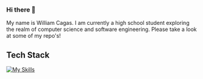 ### Hi there 👋

My name is William Cagas. I am currently a high school student exploring the realm of computer science and software engineering. Please take a look at some of my repo's!

## Tech Stack
[![My Skills](https://skillicons.dev/icons?i=py,java,js,html,css,react,tailwind,lua,robloxstudio,qt,firebase,kali,linux)](https://skillicons.dev)

<!--
**willcagas/willcagas** is a ✨ _special_ ✨ repository because its `README.md` (this file) appears on your GitHub profile.

Here are some ideas to get you started:

- 🔭 I’m currently working on ...
- 🌱 I’m currently learning ...
- 👯 I’m looking to collaborate on ...
- 🤔 I’m looking for help with ...
- 💬 Ask me about ...
- 📫 How to reach me: ...
- 😄 Pronouns: ...
- ⚡ Fun fact: ...
-->
